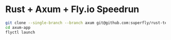 # Rust + Axum + Fly.io Speedrun

```sh
git clone --single-branch --branch axum git@github.com:superfly/rust-templates.git axum-app
cd axum-app
flyctl launch
```


